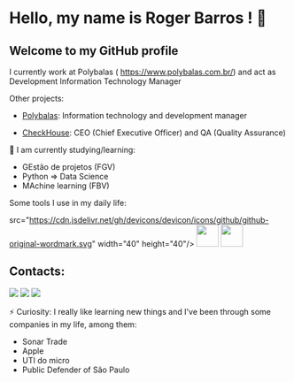 # Hello, my name is Roger Barros ! 👋
## Welcome to my GitHub profile




I currently work at Polybalas ( https://www.polybalas.com.br/) and act as Development Information Technology Manager

Other projects:

* [Polybalas](https://www.polybalas.com.br/): Information technology and development manager

* [CheckHouse](https://www.checkallvistorias.com.br/): CEO (Chief Executive Officer) and QA (Quality Assurance)

🌱 I am currently studying/learning:
* GEstão de projetos (FGV)
* Python => Data Science
* MAchine learning (FBV)

Some tools I use in my daily life:


src="https://cdn.jsdelivr.net/gh/devicons/devicon/icons/github/github-original-wordmark.svg" width="40" height="40"/> <img 
src="https://cdn.jsdelivr.net/gh/devicons/devicon/icons/python/python-original-wordmark.svg" width="40" height="40"/> <img src="https://cdn.jsdelivr.net/gh/devicons/devicon/icons/jupyter/jupyter-original-wordmark.svg" width="40" height="40"/>


## Contacts:

<div>
<a href="https://www.instagram.com/rogergbarros/" target="_blank"><img src="https://img.shields.io/badge/-Instagram-%23E4405F?style=for-the-badge&logo=instagram&logoColor=white" target="_blank"></a>
<a href = "mailto:rogerbarrosadv@gmail.com-aqui"><img src="https://img.shields.io/badge/Gmail-D14836?style=for-the-badge&logo=gmail&logoColor=white" target="_blank"></a>
<a href="https://www.linkedin.com/in/roger-barros-11801a29
" target="_blank"><img src="https://img.shields.io/badge/-LinkedIn-%230077B5?style=for-the-badge&logo=linkedin&logoColor=white" target="_blank"></a>   
</div>


⚡ Curiosity:
I really like learning new things and I've been through some companies in my life, among them:
* Sonar Trade
* Apple
* UTI do micro
* Public Defender of São Paulo
